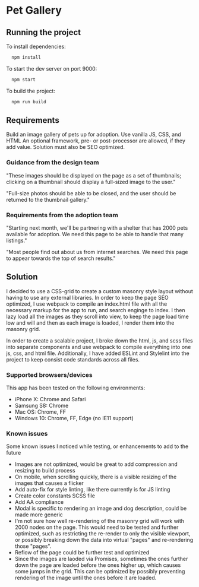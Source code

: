 # Pet Gallery 
## Running the project
To install dependencies:
```bash
  npm install
```
To start the dev server on port 9000:
```bash
  npm start
```
To build the project:
```bash
  npm run build
```
## Requirements

Build an image gallery of pets up for adoption. Use vanilla JS, CSS, and HTML An optional framework, pre- or post-processor are allowed, if they add value. Solution must also be SEO optimized. 

### Guidance from the design team

"These images should be displayed on the page as a set of thumbnails; clicking on a thumbnail should display a full-sized image to the user."

"Full-size photos should be able to be closed, and the user should be returned to the thumbnail gallery."

### Requirements from the adoption team

"Starting next month, we'll be partnering with a shelter that has 2000 pets available for adoption. We need this page to be able to handle that many listings."

"Most people find out about us from internet searches. We need this page to appear towards the top of search results."

## Solution
I decided to use a CSS-grid to create a custom masonry style layout without having to use any external libraries. In order to keep the page SEO optimized, I use webpack to compile an index.html file with all the necessary markup for the app to run, and search enginge to index. 
I then lazy load all the images as they scroll into view, to keep the page load time low and will and then as each image is loaded, I render them into the masonry grid. 

In order to create a scalable project, I broke down the html, js, and scss files into separate components and use webpack to compile everything into one js, css, and html file. Additionally, I have added ESLint and Stylelint into the project to keep consist code standards across all files.

### Supported browsers/devices
This app has been tested on the following environments:
- iPhone X: Chrome and Safari
- Samsung S8: Chrome
- Mac OS: Chrome, FF 
- Windows 10: Chrome, FF, Edge (no IE11 support)

### Known issues
Some known issues I noticed while testing, or enhancements to add to the future
- Images are not optimized, would be great to add compression and resizing to build process
- On mobile, when scrolling quickly, there is a visible resizing of the images that causes a flicker
- Add auto-fix for style linting, like there currently is for JS linting
- Create color constants SCSS file 
- Add AA compliance
- Modal is specific to rendering an image and dog description, could be made more generic
- I'm not sure how well re-rendering of the masonry grid will work with 2000 nodes on the page. This would need to be tested and further optimized, such as restricting the re-render to only the visible viewport, or possibly breaking down the data into virtual "pages" and re-rendering those "pages".
- Reflow of the page could be further test and optimized
- Since the images are laoded via Promises, sometimes the ones further down the page are loaded before the ones higher up, which causes some jumps in the grid. This can be optimized by possibly preventing rendering of the image until the ones before it are loaded.


